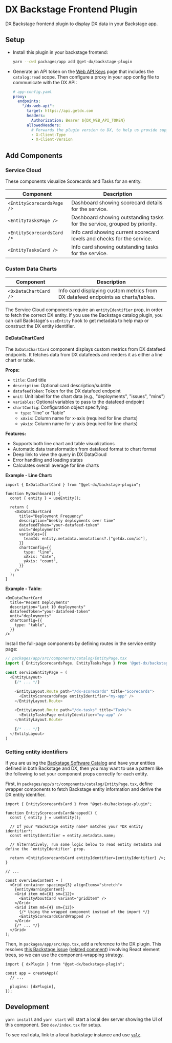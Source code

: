 # DX Backstage Frontend Plugin

DX Backstage frontend plugin to display DX data in your Backstage app.

## Setup

- Install this plugin in your backstage frontend:

  ```bash
  yarn --cwd packages/app add @get-dx/backstage-plugin
  ```

- Generate an API token on the [Web API Keys](https://app.getdx.com/admin/webapi) page that includes the `catalog:read` scope. Then configure a proxy in your app config file to communicate with the DX API:

  ```yaml
  # app-config.yaml
  proxy:
    endpoints:
      "/dx-web-api":
        target: https://api.getdx.com
        headers:
          Authorization: Bearer ${DX_WEB_API_TOKEN}
        allowedHeaders:
          # Forwards the plugin version to DX, to help us provide support and maintain API compatibility
          - X-Client-Type
          - X-Client-Version
  ```

## Add Components

### Service Cloud

These components visualize Scorecards and Tasks for an entity.

| Component                  | Description                                                               |
| -------------------------- | ------------------------------------------------------------------------- |
| `<EntityScorecardsPage />` | Dashboard showing scorecard details for the service.                      |
| `<EntityTasksPage />`      | Dashboard showing outstanding tasks for the service, grouped by priority. |
| `<EntityScorecardsCard />` | Info card showing current scorecard levels and checks for the service.    |
| `<EntityTasksCard />`      | Info card showing outstanding tasks for the service.                      |

### Custom Data Charts

| Component             | Description                                                                     |
| --------------------- | ------------------------------------------------------------------------------- |
| `<DxDataChartCard />` | Info card displaying custom metrics from DX datafeed endpoints as charts/tables. |

The Service Cloud components require an `entityIdentifier` prop, in order to fetch the correct DX entity. If you use the Backstage catalog plugin, you can call Backstage's `useEntity` hook to get metadata to help map or construct the DX entity identifier.

#### DxDataChartCard

The `DxDataChartCard` component displays custom metrics from DX datafeed endpoints. It fetches data from DX datafeeds and renders it as either a line chart or table.

**Props:**

- `title`: Card title
- `description`: Optional card description/subtitle
- `datafeedToken`: Token for the DX datafeed endpoint
- `unit`: Unit label for the chart data (e.g., "deployments", "issues", "mins")
- `variables`: Optional variables to pass to the datafeed endpoint
- `chartConfig`: Configuration object specifying:
  - `type`: "line" or "table"
  - `xAxis`: Column name for x-axis (required for line charts)
  - `yAxis`: Column name for y-axis (required for line charts)

**Features:**

- Supports both line chart and table visualizations
- Automatic data transformation from datafeed format to chart format
- Deep link to view the query in DX DataCloud
- Error handling and loading states
- Calculates overall average for line charts

**Example - Line Chart:**

```tsx
import { DxDataChartCard } from "@get-dx/backstage-plugin";

function MyDashboard() {
  const { entity } = useEntity();

  return (
    <DxDataChartCard
      title="Deployment Frequency"
      description="Weekly deployments over time"
      datafeedToken="your-datafeed-token"
      unit="deployments"
      variables={{
        teamId: entity.metadata.annotations?.["getdx.com/id"],
      }}
      chartConfig={{
        type: "line",
        xAxis: "date",
        yAxis: "count",
      }}
    />
  );
}
```

**Example - Table:**

```tsx
<DxDataChartCard
  title="Recent Deployments"
  description="Last 10 deployments"
  datafeedToken="your-datafeed-token"
  unit="deployments"
  chartConfig={{
    type: "table",
  }}
/>
```

Install the full-page components by defining routes in the service entity page:

```ts
// packages/app/src/components/catalog/EntityPage.tsx
import { EntityScorecardsPage, EntityTasksPage } from '@get-dx/backstage-plugin';

const serviceEntityPage = (
  <EntityLayout>
    {/* ... */}

    <EntityLayout.Route path="/dx-scorecards" title="Scorecards">
      <EntityScorecardsPage entityIdentifier="my-app" />
    </EntityLayout.Route>

    <EntityLayout.Route path="/dx-tasks" title="Tasks">
      <EntityTasksPage entityIdentifier="my-app" />
    </EntityLayout.Route>

    {/* ... */}
  </EntityLayout>
)
```

### Getting entity identifiers

If you are using the [Backstage Software Catalog](https://backstage.io/docs/features/software-catalog/) and have your entities defined in both Backstage and DX, then you may want to use a pattern like the following to set your component props correctly for each entity.

First, in `packages/app/src/components/catalog/EntityPage.tsx`, define wrapper components to fetch Backstage entity information and derive the DX entity identifier.

```tsx
import { EntityScorecardsCard } from "@get-dx/backstage-plugin";

function EntityScorecardsCardWrapped() {
  const { entity } = useEntity();

  // If your *Backstage entity name* matches your *DX entity identifier*:
  const entityIdentifier = entity.metadata.name;

  // Alternatively, run some logic below to read entity metadata and define the `entityIdentifier` prop.

  return <EntityScorecardsCard entityIdentifier={entityIdentifier} />;
}

// ...

const overviewContent = (
  <Grid container spacing={3} alignItems="stretch">
    {entityWarningContent}
    <Grid item md={8} sm={12}>
      <EntityAboutCard variant="gridItem" />
    </Grid>
    <Grid item md={4} sm={12}>
      {/* Using the wrapped component instead of the import */}
      <EntityScorecardsCardWrapped />
    </Grid>
    {/* ... */}
  </Grid>
);
```

Then, in `packages/app/src/App.tsx`, add a reference to the DX plugin. This resolves [this Backstage issue](https://backstage.io/docs/plugins/composability/#using-extensions-in-an-app) ([related comment](https://github.com/backstage/backstage/issues/28857#issuecomment-2662643085)) involving React element trees, so we can use the component-wrapping strategy.

```tsx
import { dxPlugin } from "@get-dx/backstage-plugin";

const app = createApp({
  // ...

  plugins: [dxPlugin],
});
```

## Development

`yarn install` and `yarn start` will start a local dev server showing the UI of this component. See `dev/index.tsx` for setup.

To see real data, link to a local backstage instance and use [`yalc`](https://github.com/wclr/yalc).

